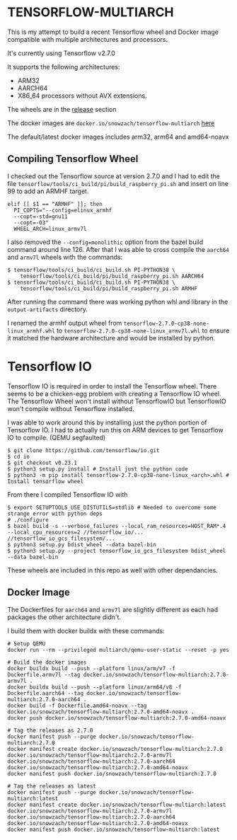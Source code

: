 # TENSORFLOW-MULTIARCH

This is my attempt to build a recent Tensorflow wheel and Docker image compatible with multiple architectures and processors. 

It's currently using Tensorflow v2.7.0

It supports the following architectures:
- ARM32
- AARCH64
- X86_64 processors without AVX extensions.

The wheels are in the [release](https://github.com/snowzach/tensorflow-multiarch/releases) section

The docker images are `docker.io/snowzach/tensorflow-multiarch` [here](https://hub.docker.com/r/snowzach/tensorflow-multiarch)

The default/latest docker images includes arm32, arm64 and amd64-noavx

## Compiling Tensorflow Wheel
I checked out the Tensorflow source at version 2.7.0 and I had to edit the file `tensorflow/tools/ci_build/pi/build_raspberry_pi.sh` and insert on line 99 to add an ARMHF target.
```
elif [[ $1 == "ARMHF" ]]; then
  PI_COPTS="--config=elinux_armhf
  --copt=-std=gnu11
  --copt=-O3"
  WHEEL_ARCH=linux_armv7l
```
I also removed the `--config=monolithic` option from the bazel build command around line 126.
After that I was able to cross compile the `aarch64` and `armv7l` wheels with the commands:

```
$ tensorflow/tools/ci_build/ci_build.sh PI-PYTHON38 \
    tensorflow/tools/ci_build/pi/build_raspberry_pi.sh AARCH64
$ tensorflow/tools/ci_build/ci_build.sh PI-PYTHON38 \
    tensorflow/tools/ci_build/pi/build_raspberry_pi.sh ARMHF
```
After running the command there was working python whl and library in the `output-artifacts` directory.

I renamed the armhf output wheel from `tensorflow-2.7.0-cp38-none-linux_armhf.whl` to `tensorflow-2.7.0-cp38-none-linux_armv7l.whl` to ensure it matched the hardware architecture and would be installed by python.

# Tensorflow IO
Tensorflow IO is required in order to install the Tensorflow wheel. There seems to be a chicken-egg problem 
with creating a Tensorflow IO wheel. The Tensorflow Wheel won't install without TensorflowIO but TensorflowIO 
won't compile without Tensorflow installed. 

I was able to work around this by installing just the python portion of Tensorflow IO. I had to actually
run this on ARM devices to get Tensorflow IO to compile. (QEMU segfaulted)

```
$ git clone https://github.com/tensorflow/io.git
$ cd io
$ git checkout v0.23.1
$ python3 setup.py install # Install just the python code
$ python3 -m pip install tensorflow-2.7.0-cp38-none-linux_<arch>.whl # Install tensorflow wheel
```

From there I compiled Tensorflow IO with
```
$ export SETUPTOOLS_USE_DISTUTILS=stdlib # Needed to overcome some strange error with python deps
# ./configure
$ bazel build -s --verbose_failures --local_ram_resources=HOST_RAM*.4 --local_cpu_resources=2 //tensorflow_io/... //tensorflow_io_gcs_filesystem/...
$ python3 setup.py bdist_wheel --data bazel-bin
$ python3 setup.py --project tensorflow_io_gcs_filesystem bdist_wheel --data bazel-bin
```

These wheels are included in this repo as well with other dependancies.

## Docker Image
The Dockerfiles for `aarch64` and `armv7l` are slightly different as each had packages the other architecture didn't.

I build them with docker buildx with these commands:

```
# Setup QEMU
docker run --rm --privileged multiarch/qemu-user-static --reset -p yes

# Build the docker images
docker buildx build --push --platform linux/arm/v7 -f Dockerfile.armv7l --tag docker.io/snowzach/tensorflow-multiarch:2.7.0-armv7l .
docker buildx build --push --platform linux/arm64/v8 -f Dockerfile.aarch64 --tag docker.io/snowzach/tensorflow-multiarch:2.7.0-aarch64 .
docker build -f Dockerfile.amd64-noavx --tag docker.io/snowzach/tensorflow-multiarch:2.7.0-amd64-noavx .
docker push docker.io/snowzach/tensorflow-multiarch:2.7.0-amd64-noavx

# Tag the releases as 2.7.0
docker manifest push --purge docker.io/snowzach/tensorflow-multiarch:2.7.0
docker manifest create docker.io/snowzach/tensorflow-multiarch:2.7.0 docker.io/snowzach/tensorflow-multiarch:2.7.0-armv7l docker.io/snowzach/tensorflow-multiarch:2.7.0-aarch64 docker.io/snowzach/tensorflow-multiarch:2.7.0-amd64-noavx
docker manifest push docker.io/snowzach/tensorflow-multiarch:2.7.0

# Tag the releases as latest
docker manifest push --purge docker.io/snowzach/tensorflow-multiarch:latest
docker manifest create docker.io/snowzach/tensorflow-multiarch:latest docker.io/snowzach/tensorflow-multiarch:2.7.0-armv7l docker.io/snowzach/tensorflow-multiarch:2.7.0-aarch64 docker.io/snowzach/tensorflow-multiarch:2.7.0-amd64-noavx
docker manifest push docker.io/snowzach/tensorflow-multiarch:latest

```
